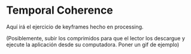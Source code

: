# Temporal Coherence

Aquí irá el ejercicio de keyframes hecho en processing.

(Posiblemente, subir los comprimidos para que el lector
los descargue y ejecute la aplicación desde su computadora.
Poner un gif de ejemplo)